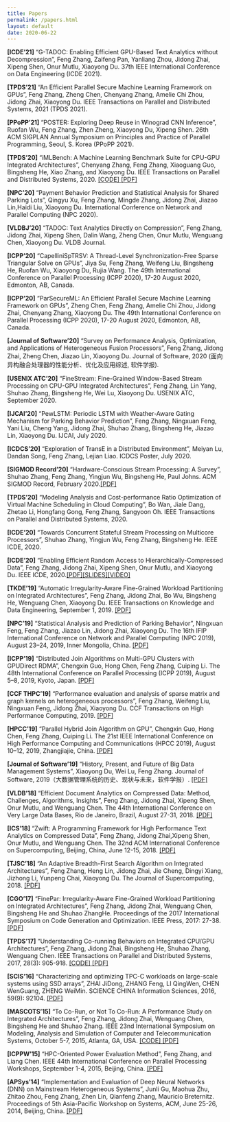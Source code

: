 ```yaml
---
title: Papers
permalink: /papers.html
layout: default
date: 2020-06-22
---
```



**[ICDE’21]** “G-TADOC: Enabling Efficient GPU-Based Text Analytics without Decompression”, Feng Zhang, Zaifeng Pan, Yanliang Zhou, Jidong Zhai, Xipeng Shen, Onur Mutlu, Xiaoyong Du. 37th IEEE International Conference on Data Engineering (ICDE 2021).

**[TPDS’21]** “An Efficient Parallel Secure Machine Learning Framework on GPUs”, Feng Zhang, Zheng Chen, Chenyang Zhang, Amelie Chi Zhou, Jidong Zhai, Xiaoyong Du. IEEE Transactions on Parallel and Distributed Systems, 2021 (TPDS 2021).

**[PPoPP’21]** “POSTER: Exploring Deep Reuse in Winograd CNN Inference”, Ruofan Wu, Feng Zhang, Zhen Zheng, Xiaoyong Du, Xipeng Shen. 26th ACM SIGPLAN Annual Symposium on Principles and Practice of Parallel Programming, Seoul, S. Korea (PPoPP 2021).

**[TPDS’20]** “iMLBench: A Machine Learning Benchmark Suite for CPU-GPU Integrated Architectures”, Chenyang Zhang, Feng Zhang, Xiaoguang Guo, Bingsheng He, Xiao Zhang, and Xiaoyong Du. IEEE Transactions on Parallel and Distributed Systems, 2020. [[CODE] ](https://github.com/ChenyangZhang-cs/iMLBench)[[PDF]](https://ieeexplore.ieee.org/document/9305972)

**[NPC’20]** “Payment Behavior Prediction and Statistical Analysis for Shared Parking Lots”, Qingyu Xu, Feng Zhang, Mingde Zhang, Jidong Zhai, Jiazao Lin,Haidi Liu, Xiaoyong Du. International Conference on Network and Parallel Computing (NPC 2020).

**[VLDBJ’20]** “TADOC: Text Analytics Directly on Compression”, Feng Zhang, Jidong Zhai, Xipeng Shen, Dalin Wang, Zheng Chen, Onur Mutlu, Wenguang Chen, Xiaoyong Du. VLDB Journal.

**[ICPP’20]** “CapelliniSpTRSV: A Thread-Level Synchronization-Free Sparse Triangular Solve on GPUs”, Jiya Su, Feng Zhang, Weifeng Liu, Bingsheng He, Ruofan Wu, Xiaoyong Du, Rujia Wang. The 49th International Conference on Parallel Processing (ICPP 2020), 17-20 August 2020, Edmonton, AB, Canada.

**[ICPP’20]** “ParSecureML: An Efficient Parallel Secure Machine Learning Framework on GPUs”, Zheng Chen, Feng Zhang, Amelie Chi Zhou, Jidong Zhai, Chenyang Zhang, Xiaoyong Du. The 49th International Conference on Parallel Processing (ICPP 2020), 17-20 August 2020, Edmonton, AB, Canada.

**[Journal of Software’20]** “Survey on Performance Analysis, Optimization, and Applications of Heterogeneous Fusion Processors”, Feng Zhang, Jidong Zhai, Zheng Chen, Jiazao Lin, Xiaoyong Du. Journal of Software, 2020 (面向异构融合处理器的性能分析、优化及应用综述, 软件学报).

**[USENIX ATC’20]** “FineStream: Fine-Grained Window-Based Stream Processing on CPU-GPU Integrated Architectures”, Feng Zhang, Lin Yang, Shuhao Zhang, Bingsheng He, Wei Lu, Xiaoyong Du. USENIX ATC, September 2020.

**[IJCAI’20]** “PewLSTM: Periodic LSTM with Weather-Aware Gating Mechanism for Parking Behavior Prediction”, Feng Zhang, Ningxuan Feng, Yani Liu, Cheng Yang, Jidong Zhai, Shuhao Zhang, Bingsheng He, Jiazao Lin, Xiaoyong Du. IJCAI, July 2020.

**[ICDCS’20]** “Exploration of TransE in a Distributed Environment”, Meiyan Lu, Dandan Song, Feng Zhang, Lejian Liao. ICDCS Poster, July 2020.

**[SIGMOD Record’20]** “Hardware-Conscious Stream Processing: A Survey”, Shuhao Zhang, Feng Zhang, Yingjun Wu, Bingsheng He, Paul Johns. ACM SIGMOD Record, February 2020.[[PDF]](https://arxiv.org/pdf/2001.05667.pdf)

**[TPDS’20]** “Modeling Analysis and Cost-performance Ratio Optimization of Virtual Machine Scheduling in Cloud Computing”, Bo Wan, Jiale Dang, Zhetao Li, Hongfang Gong, Feng Zhang, Sangyoon Oh. IEEE Transactions on Parallel and Distributed Systems, 2020.

**[ICDE’20]** “Towards Concurrent Stateful Stream Processing on Multicore Processors”, Shuhao Zhang, Yingjun Wu, Feng Zhang, Bingsheng He. IEEE ICDE, 2020.

**[ICDE’20]** “Enabling Efficient Random Access to Hierarchically-Compressed Data”, Feng Zhang, Jidong Zhai, Xipeng Shen, Onur Mutlu, and Xiaoyong Du. IEEE ICDE, 2020.[[PDF]](https://fengzhangcs.github.io/papers/ICDE_Zhang.pdf)[[SLIDES]](https://fengzhangcs.github.io/slides/70_ICDE_Zhang.pdf)[[VIDEO]](https://youtu.be/XT6JsQ3u2Ks)

**[TKDE’19]** “Automatic Irregularity-Aware Fine-Grained Workload Partitioning on Integrated Architectures”, Feng Zhang, Jidong Zhai, Bo Wu, Bingsheng He, Wenguang Chen, Xiaoyong Du. IEEE Transactions on Knowledge and Data Engineering, September 1, 2019. [[PDF]](http://parasys.cn/wp-content/uploads/2019/09/TKDE.pdf)

**[NPC’19]** “Statistical Analysis and Prediction of Parking Behavior”, Ningxuan Feng, Feng Zhang, Jiazao Lin, Jidong Zhai, Xiaoyong Du. The 16th IFIP International Conference on Network and Parallel Computing (NPC 2019), August 23–24, 2019, Inner Mongolia, China. [[PDF]](http://parasys.cn/wp-content/uploads/2019/08/Parking-Behavior-Analysis-and-Prediction.pdf)

**[ICPP’19]** “Distributed Join Algorithms on Multi-GPU Clusters with GPUDirect RDMA”, Chengxin Guo, Hong Chen, Feng Zhang, Cuiping Li. The 48th International Conference on Parallel Processing (ICPP 2019), August 5–8, 2019, Kyoto, Japan. [[PDF]](http://parasys.cn/wp-content/uploads/2019/07/ICPP_final_pdf.pdf)

**[CCF THPC’19]** “Performance evaluation and analysis of sparse matrix and graph kernels on heterogeneous processors”, Feng Zhang, Weifeng Liu, Ningxuan Feng, Jidong Zhai, Xiaoyong Du. CCF Transactions on High Performance Computing, 2019. [[PDF]](https://link.springer.com/article/10.1007/s42514-019-00008-6)

**[HPCC’19]** “Parallel Hybrid Join Algorithm on GPU”, Chengxin Guo, Hong Chen, Feng Zhang, Cuiping Li. The 21st IEEE International Conference on High Performance Computing and Communications (HPCC 2019), August 10–12, 2019, Zhangjiajie, China. [[PDF]](http://parasys.cn/wp-content/uploads/2019/07/Parallel_Hybrid_Join_Algorithm_on_GPU.pdf)

**[Journal of Software’19]** “History, Present, and Future of Big Data Management Systems”, Xiaoyong Du, Wei Lu, Feng Zhang. Journal of Software, 2019（大数据管理系统的历史、现状与未来，软件学报）. [[PDF]](http://parasys.cn/wp-content/uploads/2019/07/zsb.pdf)

**[VLDB’18]** “Efficient Document Analytics on Compressed Data: Method, Challenges, Algorithms, Insights”, Feng Zhang, Jidong Zhai, Xipeng Shen, Onur Mutlu, and Wenguang Chen. The 44th International Conference on Very Large Data Bases, Rio de Janeiro, Brazil, August 27-31, 2018. [[PDF]](https://dl.acm.org/citation.cfm?id=3269466)

**[ICS’18]** “Zwift: A Programming Framework for High Performance Text Analytics on Compressed Data”, Feng Zhang, Jidong Zhai,Xipeng Shen, Onur Mutlu, and Wenguang Chen. The 32nd ACM International Conference on Supercomputing, Beijing, China, June 12-15, 2018. [[PDF]](https://dl.acm.org/citation.cfm?id=3205325)

**[TJSC’18]** “An Adaptive Breadth-First Search Algorithm on Integrated Architectures”, Feng Zhang, Heng Lin, Jidong Zhai, Jie Cheng, Dingyi Xiang, Jizhong Li, Yunpeng Chai, Xiaoyong Du. The Journal of Supercomputing, 2018. [[PDF]](https://link.springer.com/article/10.1007/s11227-018-2525-0)

**[CGO’17]** “FinePar: Irregularity-Aware Fine-Grained Workload Partitioning on Integrated Architectures”, Feng Zhang, Jidong Zhai, Wenguang Chen, Bingsheng He and Shuhao ZhangHe. Proceedings of the 2017 International Symposium on Code Generation and Optimization. IEEE Press, 2017: 27-38. [[PDF]](https://dl.acm.org/citation.cfm?id=3049836)

**[TPDS’17]** “Understanding Co-running Behaviors on Integrated CPU/GPU Architectures”, Feng Zhang, Jidong Zhai, Bingsheng He, Shuhao Zhang, Wenguang Chen. IEEE Transactions on Parallel and Distributed Systems, 2017, 28(3): 905-918. [[CODE] ](https://github.com/zhangfengthu/CoRunBench)[[PDF]](https://ieeexplore.ieee.org/abstract/document/7501903/)

**[SCIS’16]** “Characterizing and optimizing TPC-C workloads on large-scale systems using SSD arrays”, ZHAI JiDong, ZHANG Feng, LI QingWen, CHEN WenGuang, ZHENG WeiMin. SCIENCE CHINA Information Sciences, 2016, 59(9): 92104. [[PDF]](http://link.springer.com/article/10.1007/s11432-015-5383-x)

**[MASCOTS’15]** “To Co-Run, or Not To Co-Run: A Performance Study on Integrated Architectures”, Feng Zhang, Jidong Zhai, Wenguang Chen, Bingsheng He and Shuhao Zhang. IEEE 23nd International Symposium on Modeling, Analysis and Simulation of Computer and Telecommunication Systems, October 5-7, 2015, Atlanta, GA, USA. [[CODE] ](https://github.com/zhangfengthu/CoRunBench)[[PDF]](https://ieeexplore.ieee.org/abstract/document/7330177)

**[ICPPW’15]** “HPC-Oriented Power Evaluation Method”, Feng Zhang, and Liang Chen. IEEE 44th International Conference on Parallel Processing Workshops, September 1-4, 2015, Beijing, China. [[PDF]](https://ieeexplore.ieee.org/document/7349912)

**[APSys’14]** “Implementation and Evaluation of Deep Neural Networks (DNN) on Mainstream Heterogeneous Systems”, Junli Gu, Maohua Zhu, Zhitao Zhou, Feng Zhang, Zhen Lin, Qianfeng Zhang, Mauricio Breternitz. Proceedings of 5th Asia-Pacific Workshop on Systems, ACM, June 25-26, 2014, Beijing, China. [[PDF]](http://dl.acm.org/citation.cfm?id=2637229)

